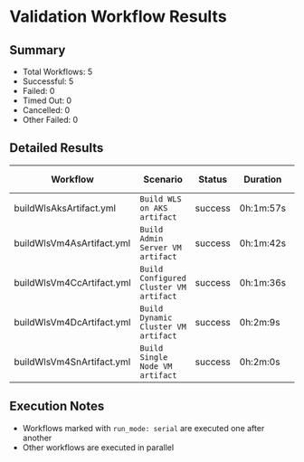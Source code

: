 # Validation Workflow Results

## Summary
- Total Workflows: 5
- Successful: 5
- Failed: 0
- Timed Out: 0
- Cancelled: 0
- Other Failed: 0

## Detailed Results

| Workflow | Scenario | Status | Duration | Run URL |
|----------|----------|---------|-----------|----------|
| buildWlsAksArtifact.yml | `Build WLS on AKS artifact` | success | 0h:1m:57s | [View Run](https://github.com/azure-javaee/weblogic-azure/actions/runs/17663069742) |
| buildWlsVm4AsArtifact.yml | `Build Admin Server VM artifact` | success | 0h:1m:42s | [View Run](https://github.com/azure-javaee/weblogic-azure/actions/runs/17663071256) |
| buildWlsVm4CcArtifact.yml | `Build Configured Cluster VM artifact` | success | 0h:1m:36s | [View Run](https://github.com/azure-javaee/weblogic-azure/actions/runs/17663072846) |
| buildWlsVm4DcArtifact.yml | `Build Dynamic Cluster VM artifact` | success | 0h:2m:9s | [View Run](https://github.com/azure-javaee/weblogic-azure/actions/runs/17663074513) |
| buildWlsVm4SnArtifact.yml | `Build Single Node VM artifact` | success | 0h:2m:0s | [View Run](https://github.com/azure-javaee/weblogic-azure/actions/runs/17663076248) |


## Execution Notes
- Workflows marked with `run_mode: serial` are executed one after another
- Other workflows are executed in parallel
